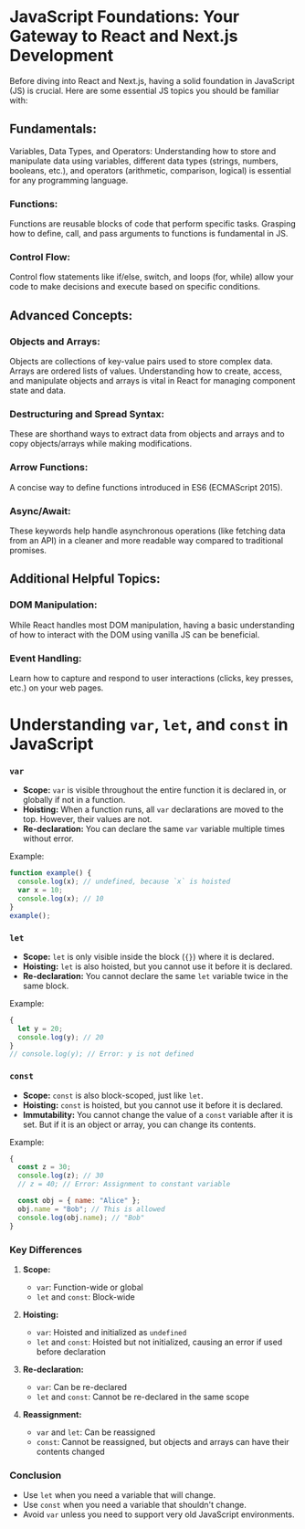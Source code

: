 # JavaScript Foundations: Your Gateway to React and Next.js Development

Before diving into React and Next.js, having a solid foundation in JavaScript (JS) is crucial. Here are some essential JS topics you should be familiar with:

## Fundamentals:

Variables, Data Types, and Operators: Understanding how to store and manipulate data using variables, different data types (strings, numbers, booleans, etc.), and operators (arithmetic, comparison, logical) is essential for any programming language.

### Functions:

Functions are reusable blocks of code that perform specific tasks. Grasping how to define, call, and pass arguments to functions is fundamental in JS.

### Control Flow:

Control flow statements like if/else, switch, and loops (for, while) allow your code to make decisions and execute based on specific conditions.

## Advanced Concepts:

### Objects and Arrays:

Objects are collections of key-value pairs used to store complex data. Arrays are ordered lists of values. Understanding how to create, access, and manipulate objects and arrays is vital in React for managing component state and data.

### Destructuring and Spread Syntax:

These are shorthand ways to extract data from objects and arrays and to copy objects/arrays while making modifications.

### Arrow Functions:

A concise way to define functions introduced in ES6 (ECMAScript 2015).

### Async/Await:

These keywords help handle asynchronous operations (like fetching data from an API) in a cleaner and more readable way compared to traditional promises.

## Additional Helpful Topics:

### DOM Manipulation:

While React handles most DOM manipulation, having a basic understanding of how to interact with the DOM using vanilla JS can be beneficial.

### Event Handling:

Learn how to capture and respond to user interactions (clicks, key presses, etc.) on your web pages.

# Understanding `var`, `let`, and `const` in JavaScript

### `var`

- **Scope:** `var` is visible throughout the entire function it is declared in, or globally if not in a function.
- **Hoisting:** When a function runs, all `var` declarations are moved to the top. However, their values are not.
- **Re-declaration:** You can declare the same `var` variable multiple times without error.

Example:

```javascript
function example() {
  console.log(x); // undefined, because `x` is hoisted
  var x = 10;
  console.log(x); // 10
}
example();
```

### `let`

- **Scope:** `let` is only visible inside the block (`{}`) where it is declared.
- **Hoisting:** `let` is also hoisted, but you cannot use it before it is declared.
- **Re-declaration:** You cannot declare the same `let` variable twice in the same block.

Example:

```javascript
{
  let y = 20;
  console.log(y); // 20
}
// console.log(y); // Error: y is not defined
```

### `const`

- **Scope:** `const` is also block-scoped, just like `let`.
- **Hoisting:** `const` is hoisted, but you cannot use it before it is declared.
- **Immutability:** You cannot change the value of a `const` variable after it is set. But if it is an object or array, you can change its contents.

Example:

```javascript
{
  const z = 30;
  console.log(z); // 30
  // z = 40; // Error: Assignment to constant variable

  const obj = { name: "Alice" };
  obj.name = "Bob"; // This is allowed
  console.log(obj.name); // "Bob"
}
```

### Key Differences

1. **Scope:**

   - `var`: Function-wide or global
   - `let` and `const`: Block-wide

2. **Hoisting:**

   - `var`: Hoisted and initialized as `undefined`
   - `let` and `const`: Hoisted but not initialized, causing an error if used before declaration

3. **Re-declaration:**

   - `var`: Can be re-declared
   - `let` and `const`: Cannot be re-declared in the same scope

4. **Reassignment:**
   - `var` and `let`: Can be reassigned
   - `const`: Cannot be reassigned, but objects and arrays can have their contents changed

### Conclusion

- Use `let` when you need a variable that will change.
- Use `const` when you need a variable that shouldn't change.
- Avoid `var` unless you need to support very old JavaScript environments.
